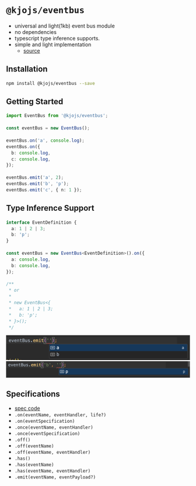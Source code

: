 # `@kjojs/eventbus`

- universal and light(1kb) event bus module
- no dependencies
- typescript type inference supports.
- simple and light implementation
    - [source](./src/EventBus.ts)

## Installation

```sh
npm install @kjojs/eventbus --save
```

## Getting Started

```ts
import EventBus from '@kjojs/eventbus';

const eventBus = new EventBus();

eventBus.on('a', console.log);
eventBus.on({
  b: console.log,
  c: console.log,
});

eventBus.emit('a', 2);
eventBus.emit('b', 'p');
eventBus.emit('c', { n: 1 });
```

## Type Inference Support

```ts
interface EventDefinition {
  a: 1 | 2 | 3;
  b: 'p';
}

const eventBus = new EventBus<EventDefinition>().on({
  a: console.log,
  b: console.log,
});

/**
 * or
 *
 * new EventBus<{
 *   a: 1 | 2 | 3;
 *   b: 'p';
 * }>();
 */
```

<img src="./assets/readme_typeinference_1.png" width="600">

<img src="./assets/readme_typeinference_2.png" width="600">

## Specifications

- [spec code](./src/EventBus.spec.ts)
- `.on(eventName, eventHandler, life?)`
- `.on(eventSpecification)`
- `.once(eventName, eventHandler)`
- `.once(eventSpecification)`
- `.off()`
- `.off(eventName)`
- `.off(eventName, eventHandler)`
- `.has()`
- `.has(eventName)`
- `.has(eventName, eventHandler)`
- `.emit(eventName, eventPayload?)`
